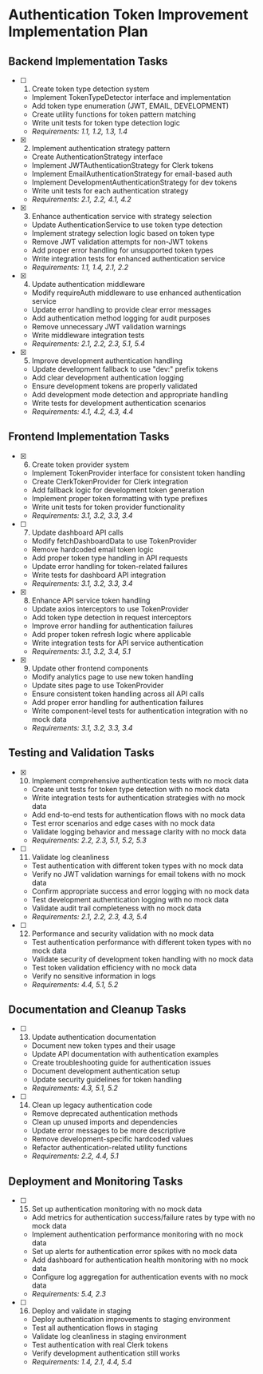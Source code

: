 # Authentication Token Improvement Implementation Plan

## Backend Implementation Tasks

- [ ] 1. Create token type detection system





  - Implement TokenTypeDetector interface and implementation
  - Add token type enumeration (JWT, EMAIL, DEVELOPMENT)
  - Create utility functions for token pattern matching
  - Write unit tests for token type detection logic
  - _Requirements: 1.1, 1.2, 1.3, 1.4_

- [x] 2. Implement authentication strategy pattern
  - Create AuthenticationStrategy interface
  - Implement JWTAuthenticationStrategy for Clerk tokens
  - Implement EmailAuthenticationStrategy for email-based auth
  - Implement DevelopmentAuthenticationStrategy for dev tokens
  - Write unit tests for each authentication strategy
  - _Requirements: 2.1, 2.2, 4.1, 4.2_

- [x] 3. Enhance authentication service with strategy selection

  - Update AuthenticationService to use token type detection
  - Implement strategy selection logic based on token type
  - Remove JWT validation attempts for non-JWT tokens
  - Add proper error handling for unsupported token types
  - Write integration tests for enhanced authentication service
  - _Requirements: 1.1, 1.4, 2.1, 2.2_

- [x] 4. Update authentication middleware
  - Modify requireAuth middleware to use enhanced authentication service
  - Update error handling to provide clear error messages
  - Add authentication method logging for audit purposes
  - Remove unnecessary JWT validation warnings
  - Write middleware integration tests
  - _Requirements: 2.1, 2.2, 2.3, 5.1, 5.4_

- [x] 5. Improve development authentication handling

  - Update development fallback to use "dev:" prefix tokens
  - Add clear development authentication logging
  - Ensure development tokens are properly validated
  - Add development mode detection and appropriate handling
  - Write tests for development authentication scenarios
  - _Requirements: 4.1, 4.2, 4.3, 4.4_

## Frontend Implementation Tasks

- [x] 6. Create token provider system
  - Implement TokenProvider interface for consistent token handling
  - Create ClerkTokenProvider for Clerk integration
  - Add fallback logic for development token generation
  - Implement proper token formatting with type prefixes
  - Write unit tests for token provider functionality
  - _Requirements: 3.1, 3.2, 3.3, 3.4_

- [ ] 7. Update dashboard API calls


  - Modify fetchDashboardData to use TokenProvider
  - Remove hardcoded email token logic
  - Add proper token type handling in API requests
  - Update error handling for token-related failures
  - Write tests for dashboard API integration
  - _Requirements: 3.1, 3.2, 3.3, 3.4_

- [x] 8. Enhance API service token handling
  - Update axios interceptors to use TokenProvider
  - Add token type detection in request interceptors
  - Improve error handling for authentication failures
  - Add proper token refresh logic where applicable
  - Write integration tests for API service authentication
  - _Requirements: 3.1, 3.2, 3.4, 5.1_

- [x] 9. Update other frontend components
  - Modify analytics page to use new token handling
  - Update sites page to use TokenProvider
  - Ensure consistent token handling across all API calls
  - Add proper error handling for authentication failures
  - Write component-level tests for authentication integration with no mock data
  - _Requirements: 3.1, 3.2, 3.3, 3.4_

## Testing and Validation Tasks

- [x] 10. Implement comprehensive authentication tests with no mock data


  - Create unit tests for token type detection with no mock data
  - Write integration tests for authentication strategies with no mock data
  - Add end-to-end tests for authentication flows with no mock data
  - Test error scenarios and edge cases with no mock data
  - Validate logging behavior and message clarity with no mock data
  - _Requirements: 2.2, 2.3, 5.1, 5.2, 5.3_

- [ ] 11. Validate log cleanliness 



  - Test authentication with different token types with no mock data
  - Verify no JWT validation warnings for email tokens with no mock data
  - Confirm appropriate success and error logging with no mock data
  - Test development authentication logging with no mock data
  - Validate audit trail completeness with no mock data
  - _Requirements: 2.1, 2.2, 2.3, 4.3, 5.4_

- [ ] 12. Performance and security validation with no mock data
  - Test authentication performance with different token types with no mock data
  - Validate security of development token handling with no mock data
  - Test token validation efficiency with no mock data
  - Verify no sensitive information in logs
  - _Requirements: 4.4, 5.1, 5.2_

## Documentation and Cleanup Tasks

- [ ] 13. Update authentication documentation
  - Document new token types and their usage
  - Update API documentation with authentication examples
  - Create troubleshooting guide for authentication issues
  - Document development authentication setup
  - Update security guidelines for token handling
  - _Requirements: 4.3, 5.1, 5.2_

- [ ] 14. Clean up legacy authentication code
  - Remove deprecated authentication methods
  - Clean up unused imports and dependencies
  - Update error messages to be more descriptive
  - Remove development-specific hardcoded values
  - Refactor authentication-related utility functions
  - _Requirements: 2.2, 4.4, 5.1_

## Deployment and Monitoring Tasks

- [ ] 15. Set up authentication monitoring with no mock data
  - Add metrics for authentication success/failure rates by type  with no mock data
  - Implement authentication performance monitoring with no mock data
  - Set up alerts for authentication error spikes with no mock data
  - Add dashboard for authentication health monitoring with no mock data
  - Configure log aggregation for authentication events with no mock data
  - _Requirements: 5.4, 2.3_

- [ ] 16. Deploy and validate in staging
  - Deploy authentication improvements to staging environment
  - Test all authentication flows in staging
  - Validate log cleanliness in staging environment
  - Test authentication with real Clerk tokens
  - Verify development authentication still works
  - _Requirements: 1.4, 2.1, 4.4, 5.4_